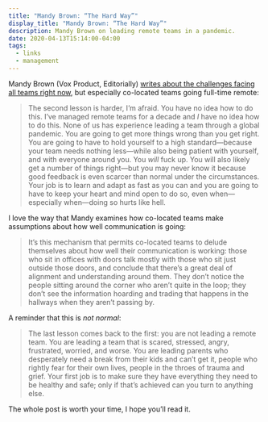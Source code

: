 ```yaml
---
title: "Mandy Brown: “The Hard Way”"
display_title: "Mandy Brown: “The Hard Way”"
description: Mandy Brown on leading remote teams in a pandemic.
date: 2020-04-13T15:14:00-04:00
tags:
  - links
  - management
---
```



Mandy Brown (Vox Product, Editorially) [writes about the challenges facing all teams right now](https://aworkinglibrary.com/writing/hard-way), but especially co-located teams going full-time remote:

> The second lesson is harder, I’m afraid. You have no idea how to do this. I’ve managed remote teams for a decade and *I* have no idea how to do this. None of us has experience leading a team through a global pandemic. You are going to get more things wrong than you get right. You are going to have to hold yourself to a high standard—because your team needs nothing less—while also being patient with yourself, and with everyone around you. You *will* fuck up. You will also likely get a number of things right—but you may never know it because good feedback is even scarcer than normal under the circumstances. Your job is to learn and adapt as fast as you can and you are going to have to keep your heart and mind open to do so, even when—especially when—doing so hurts like hell.

I love the way that Mandy examines how co-located teams make assumptions about how well communication is going:

> It’s this mechanism that permits co-located teams to delude themselves about how well their communication is working: those who sit in offices with doors talk mostly with those who sit just outside those doors, and conclude that there’s a great deal of alignment and understanding around them. They don’t notice the people sitting around the corner who aren’t quite in the loop; they don’t see the information hoarding and trading that happens in the hallways when they aren’t passing by.

A reminder that this is *not normal*:

> The last lesson comes back to the first: you are not leading a remote team. You are leading a team that is scared, stressed, angry, frustrated, worried, and worse. You are leading parents who desperately need a break from their kids and can’t get it, people who rightly fear for their own lives, people in the throes of trauma and grief. Your first job is to make sure they have everything they need to be healthy and safe; only if that’s achieved can you turn to anything else.

The whole post is worth your time, I hope you’ll read it.